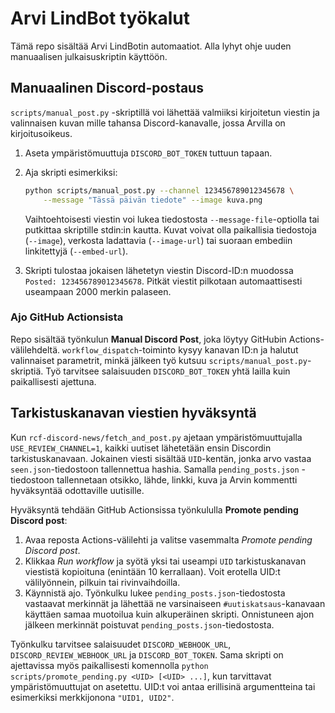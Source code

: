 # Arvi LindBot työkalut

Tämä repo sisältää Arvi LindBotin automaatiot. Alla lyhyt ohje uuden
manuaalisen julkaisuskriptin käyttöön.

## Manuaalinen Discord-postaus

`scripts/manual_post.py` -skriptillä voi lähettää valmiiksi kirjoitetun viestin
ja valinnaisen kuvan mille tahansa Discord-kanavalle, jossa Arvilla on
kirjoitusoikeus.

1. Aseta ympäristömuuttuja `DISCORD_BOT_TOKEN` tuttuun tapaan.
2. Aja skripti esimerkiksi:

   ```bash
   python scripts/manual_post.py --channel 123456789012345678 \
       --message "Tässä päivän tiedote" --image kuva.png
   ```

   Vaihtoehtoisesti viestin voi lukea tiedostosta `--message-file`-optiolla tai
   putkittaa skriptille stdin:in kautta. Kuvat voivat olla paikallisia
   tiedostoja (`--image`), verkosta ladattavia (`--image-url`) tai suoraan
   embediin linkitettyjä (`--embed-url`).

3. Skripti tulostaa jokaisen lähetetyn viestin Discord-ID:n muodossa
   `Posted: 123456789012345678`. Pitkät viestit pilkotaan automaattisesti
   useampaan 2000 merkin palaseen.

### Ajo GitHub Actionsista

Repo sisältää työnkulun **Manual Discord Post**, joka löytyy GitHubin Actions-
välilehdeltä. `workflow_dispatch`-toiminto kysyy kanavan ID:n ja halutut
valinnaiset parametrit, minkä jälkeen työ kutsuu `scripts/manual_post.py`-
skriptiä. Työ tarvitsee salaisuuden `DISCORD_BOT_TOKEN` yhtä lailla kuin
paikallisesti ajettuna.

## Tarkistuskanavan viestien hyväksyntä

Kun `rcf-discord-news/fetch_and_post.py` ajetaan ympäristömuuttujalla
`USE_REVIEW_CHANNEL=1`, kaikki uutiset lähetetään ensin Discordin
tarkistuskanavaan. Jokainen viesti sisältää `UID`-kentän, jonka arvo vastaa
`seen.json`-tiedostoon tallennettua hashia. Samalla `pending_posts.json`
-tiedostoon tallennetaan otsikko, lähde, linkki, kuva ja Arvin kommentti
hyväksyntää odottaville uutisille.

Hyväksyntä tehdään GitHub Actionsissa työnkululla **Promote pending Discord
post**:

1. Avaa reposta Actions-välilehti ja valitse vasemmalta *Promote pending
   Discord post*.
2. Klikkaa *Run workflow* ja syötä yksi tai useampi `UID` tarkistuskanavan
   viestistä kopioituna (enintään 10 kerrallaan). Voit erotella UID:t välilyönnein,
   pilkuin tai rivinvaihdoilla.
3. Käynnistä ajo. Työnkulku lukee `pending_posts.json`-tiedostosta vastaavat
   merkinnät ja lähettää ne varsinaiseen `#uutiskatsaus`-kanavaan käyttäen samaa
   muotoilua kuin alkuperäinen skripti. Onnistuneen ajon jälkeen merkinnät
   poistuvat `pending_posts.json`-tiedostosta.

Työnkulku tarvitsee salaisuudet `DISCORD_WEBHOOK_URL`,
`DISCORD_REVIEW_WEBHOOK_URL` ja `DISCORD_BOT_TOKEN`. Sama skripti on ajettavissa
myös paikallisesti komennolla `python scripts/promote_pending.py <UID> [<UID> ...]`,
kun tarvittavat ympäristömuuttujat on asetettu. UID:t voi antaa erillisinä
argumentteina tai esimerkiksi merkkijonona `"UID1, UID2"`.
